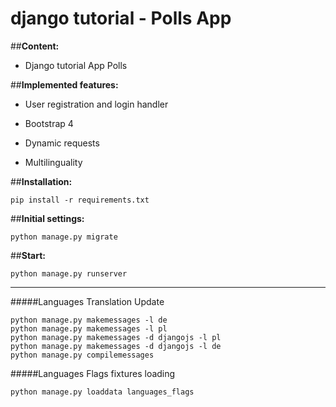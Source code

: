 # django tutorial - Polls App #


##**Content:**

- Django tutorial App Polls


##**Implemented features:**

- User registration and login handler

- Bootstrap 4 

- Dynamic requests

- Multilinguality


##**Installation:**

    pip install -r requirements.txt


##**Initial settings:**

    python manage.py migrate


##**Start:**

    python manage.py runserver


---

#####Languages Translation Update

    python manage.py makemessages -l de
    python manage.py makemessages -l pl
    python manage.py makemessages -d djangojs -l pl
    python manage.py makemessages -d djangojs -l de
    python manage.py compilemessages

#####Languages Flags fixtures loading

    python manage.py loaddata languages_flags
